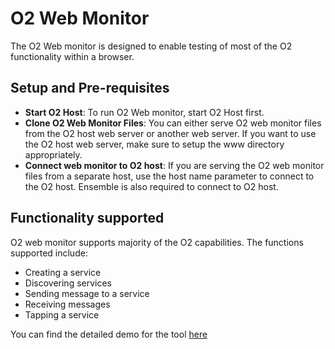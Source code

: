 #  O2 Web Monitor

The O2 Web monitor is designed to enable testing of most of the O2 functionality within a browser.

## Setup and Pre-requisites
- **Start O2 Host**: To run O2 Web monitor, start O2 Host first.
- **Clone O2 Web Monitor Files**: You can either serve O2 web monitor files from the O2 host web server or another web server. If you want to use the O2 host web server, make sure to setup the www directory appropriately.
- **Connect web monitor to O2 host**: If you are serving the O2 web monitor files from a separate host, use the host name parameter to connect to the O2 host. Ensemble is also required to connect to O2 host.

## Functionality supported
O2 web monitor supports majority of the O2 capabilities. The functions supported include:

- Creating a service
- Discovering services
- Sending message to a service
- Receiving messages
- Tapping a service

You can find the detailed demo for the tool [here](https://youtu.be/l-ctByqbn5M)


